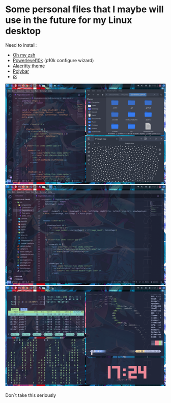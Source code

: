 # Some personal files that I maybe will use in the future for my Linux desktop

Need to install:

- [Oh my zsh](https://github.com/ohmyzsh/ohmyzsh)
- [Powerlevel10k](https://github.com/romkatv/powerlevel10k) (p10k configure wizard)
- [Alacritty theme](https://github.com/alacritty/alacritty-theme)
- [Polybar](https://github.com/polybar/polybar)
- [i3](https://i3wm.org/)

![yw4rf desktop i3](wallpapers/images/my-desktop-i3-3.png)
<br>
![yw4rf desktop i3](wallpapers/images/my-desktop-i3-2.png)
<br>
![yw4rf desktop i3](wallpapers/images/my-desktop-i3.png)
<br>
<br> 
Don´t take this seriously
